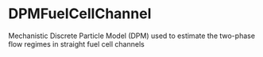 # DPMFuelCellChannel
Mechanistic Discrete Particle Model (DPM) used to estimate the two-phase flow regimes in straight fuel cell channels
